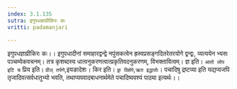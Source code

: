 ```yaml
---
index: 3.1.135
sutra: इगुपधज्ञाप्रीकिरः कः
vritti: padamanjari

---
```

इगुपधज्ञाप्रीकिरः कः।। इगुपधादीनां समाहारद्वन्द्वे नपुंसकत्वेन ह्रस्वप्रसङ्गदितरेतरयोगे द्वन्द्वः, व्यत्ययेन भ्यसः पञ्चम्येकवचनम्। तत्र कृशब्दस्य धात्वनुकरणत्वात्प्रकृतिवदनुकरणम्, विभक्तावित्वम्। ज्ञ इति। `आतो लोप इटि च` प्रिय इति। `प्रीञ् तर्पणे`,इयङादेशः। किर इति। `कृ़ विक्षेपे`,`ऋत इद्धातोः`। पचादिषु द्रष्टव्या इति यद्यप्यजपि तृजादिवत्सर्वधातुभ्यो भवति, तथाप्यपवादबाधनार्थमेते पचादिष्ववश्यं पाठ्या इत्यर्थः।।